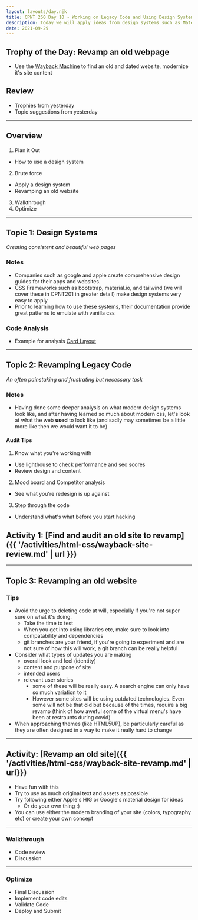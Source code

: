```yaml
---
layout: layouts/day.njk
title: CPNT 260 Day 10 - Working on Legacy Code and Using Design Systems
description: Today we will apply ideas from design systems such as Material.io to our html and css. This class will be a summarization of the code we have learned over the past 9 days. We will have fun revamping old and outdated web designs found on the waybackmachine.
date: 2021-09-29
---
```


## Trophy of the Day: Revamp an old webpage

- Use the [Wayback Machine](https://web.archive.org/) to find an old and dated website, modernize it's site content

## Review

- Trophies from yesterday
- Topic suggestions from yesterday

---

## Overview

1. Plan it Out

- How to use a design system

2. Brute force

- Apply a design system
- Revamping an old website

3. Walkthrough
4. Optimize

---

## Topic 1: Design Systems

_Creating consistent and beautiful web pages_

### Notes

- Companies such as google and apple create comprehensive design guides for their apps and websites.
- CSS Frameworks such as bootstrap, material.io, and tailwind (we will cover these in CPNT201 in greater detail) make design systems very easy to apply
- Prior to learning how to use these systems, their documentation provide great patterns to emulate with vanilla css

### Code Analysis

- Example for analysis [Card Layout](https://material.io/components/cards)

---

## Topic 2: Revamping Legacy Code

_An often painstaking and frustrating but necessary task_

### Notes

- Having done some deeper analysis on what modern design systems look like, and after having learned so much about modern css, let's look at what the web **used** to look like (and sadly may sometimes be a little more like then we would want it to be)

#### Audit Tips

1. Know what you're working with

- Use lighthouse to check performance and seo scores
- Review design and content

2. Mood board and Competitor analysis

- See what you're redesign is up against

3. Step through the code

- Understand what's what before you start hacking

## Activity 1: [Find and audit an old site to revamp]({{ '/activities/html-css/wayback-site-review.md' | url }})

---

## Topic 3: Revamping an old website

### Tips

- Avoid the urge to deleting code at will, especially if you're not super sure on what it's doing.
  - Take the time to test
  - When you get into using libraries etc, make sure to look into compatability and dependencies
  - git branches are your friend, if you're going to experiment and are not sure of how this will work, a git branch can be really helpful
- Consider what types of updates you are making
  - overall look and feel (identity)
  - content and purpose of site
  - intended users
  - relevant user stories
    - some of these will be really easy. A search engine can only have so much variation to it
    - However some sites will be using outdated technologies. Even some will not be that old but because of the times, require a big revamp (think of how aweful some of the virtual menu's have been at restraunts during covid)
- When approaching themes (like HTML5UP), be particularly careful as they are often designed in a way to make it really hard to change

---

## Activity: [Revamp an old site]({{ '/activities/html-css/wayback-site-revamp.md' | url}})

- Have fun with this
- Try to use as much original text and assets as possible
- Try following either Apple's HIG or Google's material design for ideas
  - Or do your own thing :)
- You can use either the modern branding of your site (colors, typography etc) or create your own concept

---

### Walkthrough

- Code review
- Discussion

---

### Optimize

- Final Discussion
- Implement code edits
- Validate Code
- Deploy and Submit
